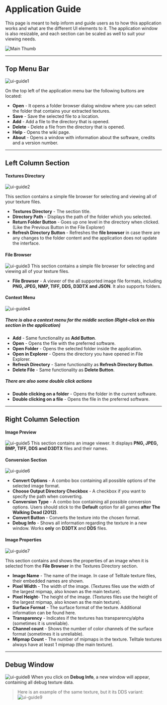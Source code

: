 # Application Guide

This page is meant to help inform and guide users as to how this application works and what are the different UI elements to it. The application window is also resizable, and each section can be scaled as well to suit your viewing needs.

![Main Thumb](/wiki/tutorial-screenshots/mainThumb.png)

---
## Top Menu Bar

![ui-guide1](/wiki/application_guide/ui_1.png)

On the top left of the application menu bar the following buttons are located:
- **Open** - It opens a folder browser dialog window where you can select the folder that contains your extracted textures.
- **Save** - Save the selected file to a location.
- **Add** - Add a file to the directory that is opened.
- **Delete** - Delete a file from the directory that is opened.
- **Help** - Opens the wiki page.
- **About** - Opens a window with information about the software, credits and a version number.

---
## Left Column Section

#### Textures Directory
![ui-guide2](/wiki/application_guide/ui_2.png)

This section contains a simple file browser for selecting and viewing all of your texture files.
- **Textures Directory** - The section title.
- **Directory Path** - Displays the path of the folder which you selected.
- **Return Folder Button** - Goes up one level in the directory when clicked. (Like the Previous Button in the File Explorer)
- **Refresh Directory Button** - Refreshes the **file browser** in case there are any changes to the folder content and the application does not update the interface.

#### File Browser
![ui-guide3](/wiki/application_guide/ui_3.png)
This section contains a simple file browser for selecting and viewing all of your texture files.
- **File Browser** - A viewer of the all supported image file formats, including **PNG, JPEG, NMP, TIFF, DDS, D3DTX and JSON**. It also supports folders. 

#### Context Menu
![ui-guide4](/wiki/application_guide/ui_4.png)

##### There is also a context menu for the middle section (Right-click on this section in the application)
- **Add** - Same functionality as **Add Button**.
- **Open** - Opens the file with the preferred software.
- **Open Folder** - Opens the selected folder inside the application.
- **Open in Explorer** - Opens the directory you have opened in File Explorer.
- **Refresh Directory** - Same functionality as **Refresh Directory Button**.
- **Delete File** - Same functionality as **Delete Button**.

##### There are also some double click actions 
- **Double clicking on a folder** - Opens the folder in the current software.
- **Double clicking on a file** - Opens the file in the preferred software.

---
## Right Column Selection

#### Image Preview
![ui-guide5](/wiki/application_guide/ui_5.png)
This section contains an image viewer. It displays **PNG, JPEG, BMP, TIFF, DDS and D3DTX** files and their names.

#### Conversion Section
![ui-guide6](/wiki/application_guide/ui_6.png)
- **Convert Options** - A combo box containing all possible options of the selected image format.
- **Choose Output Directory Checkbox** - A checkbox if you want to specify the path when converting.
- **Conversion Type** - A combo box containing all possible conversion options. Users should stick to the **Default** option for all games **after The Walking Dead (2012)**.
- **Convert Button** - Converts the texture into the chosen format.
- **Debug Info** - Shows all information regarding the texture in a new window. Works **only** on **D3DTX** and **DDS** files.

#### Image Properties
![ui-guide7](/wiki/application_guide/ui_7.png)

This section contains and shows the properties of an image when it is selected from the **File Browser** in the Textures Directory section.

- **Image Name** - The name of the image. In case of Telltale texture files, their embedded names are shown.
- **Pixel Width** - The width of the image. (Textures files use the width of the largest mipmap, also known as the main texture).
- **Pixel Height**- The height of the image. (Textures files use the height of the largest mipmap, also known as the main texture).
- **Surface Format** - The surface format of the texture. Additional information can be found here.
- **Transparency** - Indicates if the textures has transparency/alpha (sometimes it is unreliable).
- **Channel count** - Shows the number of color channels of the surface format (sometimes it is unreliable).
- **Mipmap Count** - The number of mipmaps in the texture. Telltale textures always have at least 1 mipmap (the main texture).

---
## Debug Window
![ui-guide8](/wiki/application_guide/ui_8.png)
When you click on **Debug Info**, a new window will appear, containing all debug texture data.

> Here is an example of the same texture, but it its DDS variant:
![ui-guide9](/wiki/application_guide/ui_9.png)
